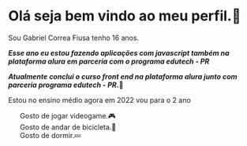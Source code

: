 <h1> Olá seja bem vindo ao meu perfil.🤚 </h1><p> Sou Gabriel Correa Fiusa tenho 16 anos.</p>

<p><em><strong>Esse ano eu estou fazendo aplicações com javascript também na plataforma alura em parceria com o programa edutech - PR</strong></em></p>
<strong><em>Atualmente conclui o curso front end na plataforma alura junto com parceria programa edutech - PR</em>.🙌</strong></p>
<p>Estou no ensino médio agora em 2022 vou para o 2 ano</p>
 <ul>
       Gosto de jogar videogame.🎮
       <br>
       Gosto de andar de bicicleta.🚴
       <br>
       Gosto de dormir.💤
  </ul>
